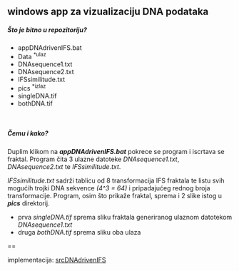 windows app za vizualizaciju DNA podataka
---



##### Što je bitno u repozitoriju?
+ appDNAdrivenIFS.bat
+ Data <sup>*ulaz</sup>
 + DNAsequence1.txt
 + DNAsequence2.txt	
 + IFSsimilitude.txt
+ pics   <sup>*izlaz</sup>
 + singleDNA.tif
 + bothDNA.tif

<br>

##### Čemu i kako?


Duplim klikom na ***appDNAdrivenIFS.bat*** pokrece se program i iscrtava se fraktal. Program čita 3 ulazne datoteke *DNAsequence1.txt*,  *DNAsequence2.txt* te *IFSsimilitude.txt*.

*IFSsimilitude.txt* sadrži tablicu od 8 transformacija IFS fraktala te listu svih mogućih trojki DNA sekvence *(4^3 = 64)* i pripadajućeg rednog broja transformacije.
Program, osim što prikaže fraktal, sprema i 2 slike istog u ***pics*** direktorij. 
+ prva  *singleDNA.tif* sprema sliku fraktala generiranog ulaznom datotekom  *DNAsequence1.txt*
+ druga *bothDNA.tif* sprema sliku oba ulaza


==

implementacija: [srcDNAdrivenIFS](https://github.com/mirjamsk/DNAdrivenIFS/blob/master/srcDNAdrivenIFS)
